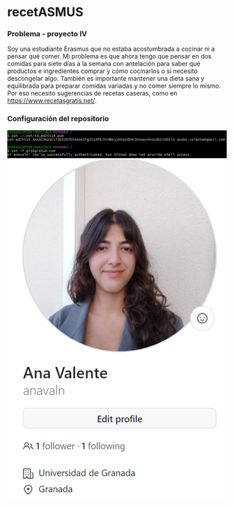 # recetASMUS

### Problema - proyecto IV

Soy una estudiante Erasmus que no estaba acostumbrada a cocinar ni a pensar qué comer. 
Mi problema es que ahora tengo que pensar en dos comidas para siete días a la semana con antelación para saber qué productos e ingredientes comprar y cómo cocinarlos o si necesito descongelar algo. 
También es importante mantener una dieta sana y equilibrada para preparar comidas variadas y no comer siempre lo mismo. Por eso necesito sugerencias de recetas caseras, como en https://www.recetasgratis.net/.

### Configuración del repositorio
![screenshot](/config/ssh_key.png)
![screenshot](/config/profile_pic.png)

